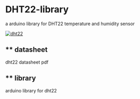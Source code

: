# DHT22-library

a arduino library for DHT22 temperature and humidity sensor


[![dht22](images/dht22)](http://www.lembed.org/components/17-temperature-and-humidity-sensor-dht22-.html)


** datasheet
---
dht22 datasheet pdf


** library 
---

arduino library for dht22

